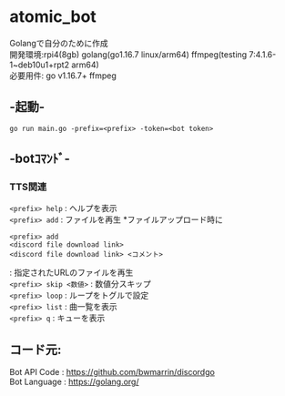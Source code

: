 <!--
MMMMMMMMMMMMMMMMMMMMMMMMMMMMMMMMMMMMMMMMMMM"""""` `` `` `` `` 7""""MMMMMMMMMMMMMMMMMMMMMMMMMMMMMMMMMMMMMMMMMMM
MMMMMMMMMMMMMMMMMMMMMMMMMMMMMMMMMMMMY""!` `` ``` ` ` ` `  ` `````` `` .""TMMMMMMMMMMMMMMMMMMMMMMMMMMMMMMMMMMMM
MMMMMMMMMMMMMMMMMMMMMMMMMMMMMMM@"^` `  ` ` ` `  `` `` ` `` `   `  ` `` ` ` `,"WMMMMMMMMMMMMMMMMMMMMMMMMMMMMMMM
MMMMMMMMMMMMMMMMMMMMMMMMMMM#"=` `` ` `` ` ` ` ``  ` ` `` `` `` `` ``  `` `` ``` ?"MMMMMMMMMMMMMMMMMMMMMMMMMMMM
MMMMMMMMMMMMMMMMMMMMMMMMM""` ` ` ` `` `` `` ` `` ``  ` `  ` ` `  `  `   `   ` ```` ?"MMMMMMMMMMMMMMMMMMMMMMMMM
MMMMMMMMMMMMMMMMMMMMMM""` ` ` ` ` ` `  ` ` ` `  `` `` ` `` ` `  `  ` ``  ` ` `  ` ````7"MMMMMMMMMMMMMMMMMMMMMM
MMMMMMMMMMMMMMMMMMMM" ` `` `` `` ` ` `` ` ` ` ``  ` `` ` `` ` `` ``  ` `` ` ` ` ` `  ``  "MMMMMMMMMMMMMMMMMMMM
MMMMMMMMMMMMMMMMMY"``` ` ` ` ` `` `` ` ` `` ` `` ``  ``  ` ``  `  ` ` `  ` ` ``` ` ` ` ``` "7MMMMMMMMMMMMMMMMM
MMMMMMMMMMMMMMMP!```  ` ` ` ` `` ` `` ` ` `` `  `` `` `` ` ` `  `  ` `` ` `` ` ` `` `     ` `.TMMMMMMMMMMMMMMM
MMMMMMMMMMMMMM%``  `` `` `` ``.g2`  ` `` `  ` ``  ` `  `` ` ` `` ` ` ` `` ` `.g/` `` `` `  `` `,MMMMMMMMMMMMMM
MMMMMMMMMMMMF'` ` ` `` ` ` ``.gMN2`` ` ` `` ` `` `` `` ` ` ``  `  ` ` ` `` `.dMN;` `  `` ` ` ` `.4MMMMMMMMMMMM
MMMMMMMMMMF^``` `` `  ` ` ` .gMMMNc`` ` ` `` `  ``  ` ` ` ` ``  ` ` `` ` ``.dMMMN, ``  ` `` ` ` ``,4MMMMMMMMMM
MMMMMMMMMF^  ` `  ` `` ` ``.gMMMMMNc`` ` ` ` `` ` `` ` ` ``  ` ` `   ` ` `.dMMMMMN,`` ` ` `  ` `   ,UMMMMMMMMM
MMMMMMMMF`` ` `` ` ` `` ` .gMMMMMMMN;`` ` ` ` `` ` `` `` ` `` ` ` `` `` `.dMMMMMMMN- `` `` ` `  ` `` JMMMMMMMM
MMMMMM#^` `` ` `` `  ` ``.gMMMMMMMMMN; ` ` `  ` ` `  ` ` `` `  `  ` ` ``.gMMMMMMMMMN-` ` `` ` ` `  ```(HMMMMMM
MMMMM#^` `  ` `  ` `` ` .gMMMMMMMMMMMN<`` ``` `` `` `` `  ` `` ``  ` ` .gMMMMMMMMMMMN_``  `  ` ` ` `  `~MMMMMM
MMMM#^``  `  ` `` ` ``  gMMMMMMMMMMMMMN-``  `` ` ` ` `` `` ` ` ```` ``.gMMMMMMMMMMMMMN_ `` ``  `  `` ` `?MMMMM
MMM#!` ` `` `` `` ``   gMMMMMMMMMMMMMMMN- ``  ` ` ` `  ` `` ` `  ` ` .gMMMMMMMMMMMMMMMN ` ``  ` `  `` `` ?MMMM
MMM@` ``  `  `  ` ````gMMMMMMMMMMMMMMMMMN_` `` ` `` `` `  ` `` ` `` .gMMMMMMMMMMMMMMMMMg`` ` ` ` ` ` ` ```MMMM
MMN `` ` ` ` `` ``  `gMMMMMMMMMMMMMMMMMMMN.` `` ` `  `` `` ` `` ``  gMMMMMMMMMMMMMMMMMMMm ` ` ` ` ` ` `  ` MMM
MM!`  ``  ` `  ` ` `gMMMMMMMMMMMMMMMMMMMMMN `  `` `` ` ` `` `  ` ` NMMMMMMMMMMMMMMMMMMMMMm``  `  ` ` `  `  ?MM
MN `` `` `  ` `` ``qMMMMMMMMMMMMMMMMMMMMMMMN`` ` ` `` ` ` ` `` `` NMMMMMMMMMMMMMMMMMMMMMMMm` ` `  `  ` ` ` `MM
M!` ` ` ` `` ` `  `????????????????????????? ``.NNNNNNNNNNNNNN-` `????????????????????????! `  `` ` ` ` ` ``?M
M` ` ` `  `  ` `` ``` `  `  `  `  `  `` `` `` .NMMMMMMMMMMMMMMN_` `` `  `  `  `  `  ` `  `` ` `  ` ` `  `  ` M
M`` ` `` ` `  ` `  ` ` `  `` ` `` ``  `  ` ` `.MMMMMMMMMMMMMMMM!`  `  `  `  `  `  `  ` `  `  ` `  `  ` ` ` ``M
` `` ` `` ` `` ` `  ` ``` `` ` ` ` ``` ` `` ` .MMMMMMMMMMMMMMMM!`` ` ` `` `` `` `` ``  ``  ` `  `` `  ` `  ```
` ` ` `  `  ` ` ` `` `  `  `  ` ` `  `` ` ` ` .MMMMMMMMMMMMMMMM!` ``  `  `  `  `  `  `  ` ` ` ` `  `` `  `  `
` ` `` ` `  ` `` ` `` ` `` `` `` ``  `` ` `` .MMMMMMMMMMMMMMMM!`  ` ` `  `  `  `  ` ``  ` ` ` `  `  ` ` `` `
` `  ` ` `` `  `  `  ` ` `  ` ` ` `` `  `` ` .MMMMMMMMMMMMMMMM!`` ` ` `` `` `` `` `  ` `  `  ` `` `  ` `  ` `
`  ` `  `  ` `` ` ` `` `  ``  ` `  ` `` ` ` ``.MMMMMMMMMMMMMMMM!`` `  `  `  `  `  ` `  ` `  ` `   ` ` `  `  `
` ` `` ` `  ` `` ` ` ` ` `` `` `` `` `` ` ` `.MMMMMMMMMMMMMMMM!` `` `  `  `  `  ` ` ` ` `` `  ` ` ` ` ` ``  `
` ``  `` ` `  `  ` `` `` ` ` ` ` ` `  `  `` ` .MMMMMMMMMMMMMMMM!` ` ` `` `` `` ``  `` ` `  ` `` `` `  ` `  ``
N`` `` `  ` `` ``` `....NNNNNNNNNNNNNNNNNNNNNNMMMMMMMMMMMMMMMMMNNNNNNNNNNNNNNNNNNNNNNN-...`` `` ` ` ` `  ` ``N
M `` ` `` `  ` ``.dNMMMMMMMMMMMMMMMMMMMMMMMMMMMMMMMMMMMMMMMMMMMMMMMMMMMMMMMMMMMMMMMMMMMMMMNN,` ` ` ` ` ` ` ``M
M. ` ``  ` ` `  `dMMMMMMMMMMMMMMMMMMMMMMMMMMMMMMMMMMMMMMMMMMMMMMMMMMMMMMMMMMMMMMMMMMMMMMMMMM# `` ``  `  ` ``.M
MN``  ``  ` ` `` dMMMMMMMMMMMMMMMMMMMMMMMMMMMMMMMMMMMMMMMMMMMMMMMMMMMMMMMMMMMMMMMMMMMMMMMMMM#` `` `` `` `  `MM
MN.` ` `` `  ` ``dMMMMMMMMMMMMMMMMMMMMMMMMMMMMMMMMMMMMMMMMMMMMMMMMMMMMMMMMMMMMMMMMMMMMMMMMMM#` `  ` ` `` ``.MM
MMN `` ` ` ` `  `dMMMMMMMMMMMMMMMMMMMMMMMMMMMMMMMMMMMMMMMMMMMMMMMMMMMMMMMMMMMMMMMMMMMMMMMMMM#``  ` ` ` `` `MMM
MMM# `` ` ` ` ` `dMMMMMMMMMMMMMMMMMMMMMMMMMMMMMMMMMMMMMMMMMMMMMMMMMMMMMMMMMMMMMMMMMMMMMMMMMM# `` `` ` ``` dMMM
MMMN, `` ` ` ``` dMMMMMMMMMMMMMMMMMMMMMMMMMMMMMMMMMMMMMMMMMMMMMMMMMMMMMMMMMMMMMMMMMMMMMMMMMM#` `` ` ``  `.MMMM
MMMMN,` ` `` ` ` dMMMMMMMMMMMMMMMMMMMMMMMMMMMMMMMMMMMMMMMMMMMMMMMMMMMMMMMMMMMMMMMMMMMMMMMMMM#``  ` ` ` `.dMMMM
MMMMMN,` `` ` ` `TMMMMMMMMMMMMMMMMMMMMMMMMMMMMMMMMMMMMMMMMMMMMMMMMMMMMMMMMMMMMMMMMMMMMMMMMMM5 `` `` ` `.dMMMMM
MMMMMMN,` `` ``` `MMMMMMMMMMMMMMMMMMMMMMMMMMMMMMMMMMMMMMMMMMMMMMMMMMMMMMMMMMMMMMMMMMMMMMMMM#`  `` ` ``.dMMMMMM
MMMMMMMMF` `  ` ` MMMMMMMMMMMMMMMM]`` `` ` ` ` ` ` ` ` ` ` ` `  `  ` `` `` ,MMMMMMMMMMMMMMM#` ` ` `` JMMMMMMMM
MMMMMMMMMh,`` ` ``MMMMMMMMMMMMMMMM]` `  ` ` ` ` ` ` ` ` ` ` ` `  `  `  `  `,MMMMMMMMMMMMMMM# `` `` .(MMMMMMMMM
MMMMMMMMMMh, ``  `MMMMMMMMMMMMMMMM] ` `` `` `` `` `` `` `` `` `` ``  `` `` ,MMMMMMMMMMMMMMM#` ``  .(MMMMMMMMMM
MMMMMMMMMMMMh,`` `MMMMMMMMMMMMMMMM]`` `` ` `  ` ``  ` ``  ` `   `  ` `  `  ,MMMMMMMMMMMMMMM#`  `.-MMMMMMMMMMMM
MMMMMMMMMMMMMM]`` MMMMMMMMMMMMMMMM] `  ` ` `` `  `` `  ` `` `` ` ` ` `` ```,MMMMMMMMMMMMMMM#```,MMMMMMMMMMMMMM
MMMMMMMMMMMMMMMa,`TMMMMMMMMMMMMMM]` `` ` `` ` `` ` ``` ` ` `  ` ` ` ` `` ` `(MMMMMMMMMMMMMM5 ..MMMMMMMMMMMMMMM
MMMMMMMMMMMMMMMMMa-T"MMMMMMMMMM#t` ` `` `  ` ` `` `  `` ` `` `  `  ` `  ` ` `-WMMMMMMMMMM"5--MMMMMMMMMMMMMMMMM
MMMMMMMMMMMMMMMMMMMM+ ` `` `` `` `` ` ` `` `` ` ` ` ` ` `` `` `` `  `` `` `` `` `` ` ` ` (MMMMMMMMMMMMMMMMMMMM
MMMMMMMMMMMMMMMMMMMMMM(. `` ` ` ` ` `` ` `` ` `` ` `` ``  ` `   ` ` ` ` `` `  ``` ``` ((MMMMMMMMMMMMMMMMMMMMMM
MMMMMMMMMMMMMMMMMMMMMMMMN(,` `` `` ` ` `  ` `  ` ``  ` ` ` ` ` ` ` ` ` `  ` ``  `` .(MMMMMMMMMMMMMMMMMMMMMMMMM
MMMMMMMMMMMMMMMMMMMMMMMMMMMN(,`` ` `` ` `` ` `` ` ` `` ` `` `` `  ` ` `` ``` `` .(dMMMMMMMMMMMMMMMMMMMMMMMMMMM
MMMMMMMMMMMMMMMMMMMMMMMMMMMMMMMN(,` `` ` `` ` `` ` ` `` ` ` `  ` `  ` ` `` `.(JMMMMMMMMMMMMMMMMMMMMMMMMMMMMMMM
MMMMMMMMMMMMMMMMMMMMMMMMMMMMMMMMMMMMmJJ,` `` ` ` `` `  ` ` ` `` ```` `.JJJMMMMMMMMMMMMMMMMMMMMMMMMMMMMMMMMMMMM
MMMMMMMMMMMMMMMMMMMMMMMMMMMMMMMMMMMMMMMMMMM+JJJJ` ` `` ` `` ``(JJJJMMMMMMMMMMMMMMMMMMMMMMMMMMMMMMMMMMMMMMMMMMM
-->
# atomic_bot
Golangで自分のために作成  
開発環境:rpi4(8gb) golang(go1.16.7 linux/arm64) ffmpeg(testing 7:4.1.6-1~deb10u1+rpt2 arm64)  
必要用件: go v1.16.7+ ffmpeg

## -起動-  
```go run main.go -prefix=<prefix> -token=<bot token>```
  
## -botｺﾏﾝﾄﾞ-  
### TTS関連  
```<prefix> help``` : ヘルプを表示  
```<prefix> add``` : ファイルを再生 *ファイルアップロード時に  
```
<prefix> add
<discord file download link>
<discord file download link> <コメント>
```
 : 指定されたURLのファイルを再生  
`<prefix> skip <数値>` : 数値分スキップ  
`<prefix> loop` : ループをトグルで設定  
`<prefix> list` : 曲一覧を表示  
`<prefix> q` : キューを表示  
  
## コード元:  
Bot API Code   : https://github.com/bwmarrin/discordgo  
Bot Language   : https://golang.org/  
